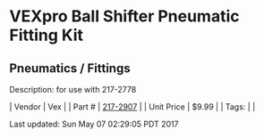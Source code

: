 # VEXpro Ball Shifter Pneumatic Fitting Kit
## Pneumatics / Fittings
Description: 	for use with 217-2778 

| Vendor | Vex | 
| Part # | [217-2907](http://www.vexrobotics.com/solenoids-and-manifolds.html) | 
| Unit Price | $9.99 | 
| Tags: |  | 

Last updated: Sun May 07 02:29:05 PDT 2017
